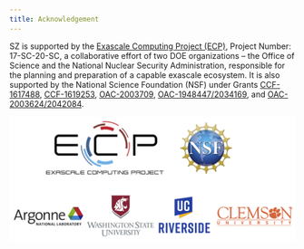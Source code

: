 ```yaml
---
title: Acknowledgement
---
```


SZ is supported by the [Exascale Computing Project (ECP)](https://www.exascaleproject.org/), Project Number: 17-SC-20-SC, a collaborative effort of two DOE organizations – the Office of Science and the National Nuclear Security Administration, responsible for the planning and preparation of a capable exascale ecosystem. It is also supported by the National Science Foundation (NSF) under Grants [CCF-1617488](https://www.nsf.gov/awardsearch/showAward?AWD_ID=1617488), [CCF-1619253](https://www.nsf.gov/awardsearch/showAward?AWD_ID=1619253), [OAC-2003709](https://www.nsf.gov/awardsearch/showAward?AWD_ID=2003709), [OAC-1948447/2034169](https://www.nsf.gov/awardsearch/showAward?AWD_ID=2034169), and [OAC-2003624/2042084](https://www.nsf.gov/awardsearch/showAward?AWD_ID=2042084).

![sz-acknowledgement](/assets/img/sz-acknowledgement.jpg)


